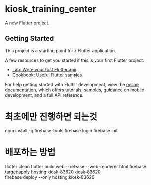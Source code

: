 # kiosk_training_center

A new Flutter project.

## Getting Started

This project is a starting point for a Flutter application.

A few resources to get you started if this is your first Flutter project:

- [Lab: Write your first Flutter app](https://docs.flutter.dev/get-started/codelab)
- [Cookbook: Useful Flutter samples](https://docs.flutter.dev/cookbook)

For help getting started with Flutter development, view the
[online documentation](https://docs.flutter.dev/), which offers tutorials,
samples, guidance on mobile development, and a full API reference.

# 최초에만 진행하면 되는것 
npm install -g firebase-tools
firebase login
firebase init

# 배포하는 방법
flutter clean
flutter build web --release --web-renderer  html
firebase target:apply hosting kiosk-83620 kiosk-83620     
firebase deploy --only hosting:kiosk-83620
